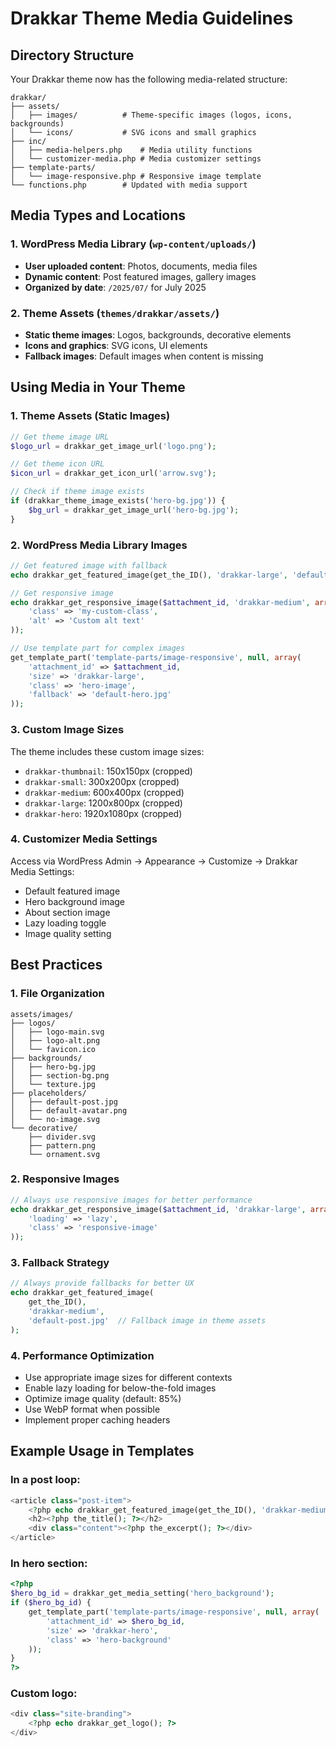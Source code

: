 # Drakkar Theme Media Guidelines

## Directory Structure

Your Drakkar theme now has the following media-related structure:

```
drakkar/
├── assets/
│   ├── images/          # Theme-specific images (logos, icons, backgrounds)
│   └── icons/           # SVG icons and small graphics
├── inc/
│   ├── media-helpers.php    # Media utility functions
│   └── customizer-media.php # Media customizer settings
├── template-parts/
│   └── image-responsive.php # Responsive image template
└── functions.php        # Updated with media support
```

## Media Types and Locations

### 1. WordPress Media Library (`wp-content/uploads/`)
- **User uploaded content**: Photos, documents, media files
- **Dynamic content**: Post featured images, gallery images
- **Organized by date**: `/2025/07/` for July 2025

### 2. Theme Assets (`themes/drakkar/assets/`)
- **Static theme images**: Logos, backgrounds, decorative elements
- **Icons and graphics**: SVG icons, UI elements
- **Fallback images**: Default images when content is missing

## Using Media in Your Theme

### 1. Theme Assets (Static Images)

```php
// Get theme image URL
$logo_url = drakkar_get_image_url('logo.png');

// Get theme icon URL
$icon_url = drakkar_get_icon_url('arrow.svg');

// Check if theme image exists
if (drakkar_theme_image_exists('hero-bg.jpg')) {
    $bg_url = drakkar_get_image_url('hero-bg.jpg');
}
```

### 2. WordPress Media Library Images

```php
// Get featured image with fallback
echo drakkar_get_featured_image(get_the_ID(), 'drakkar-large', 'default-post.jpg');

// Get responsive image
echo drakkar_get_responsive_image($attachment_id, 'drakkar-medium', array(
    'class' => 'my-custom-class',
    'alt' => 'Custom alt text'
));

// Use template part for complex images
get_template_part('template-parts/image-responsive', null, array(
    'attachment_id' => $attachment_id,
    'size' => 'drakkar-large',
    'class' => 'hero-image',
    'fallback' => 'default-hero.jpg'
));
```

### 3. Custom Image Sizes

The theme includes these custom image sizes:
- `drakkar-thumbnail`: 150x150px (cropped)
- `drakkar-small`: 300x200px (cropped)
- `drakkar-medium`: 600x400px (cropped)
- `drakkar-large`: 1200x800px (cropped)
- `drakkar-hero`: 1920x1080px (cropped)

### 4. Customizer Media Settings

Access via WordPress Admin → Appearance → Customize → Drakkar Media Settings:
- Default featured image
- Hero background image
- About section image
- Lazy loading toggle
- Image quality setting

## Best Practices

### 1. File Organization
```
assets/images/
├── logos/
│   ├── logo-main.svg
│   ├── logo-alt.png
│   └── favicon.ico
├── backgrounds/
│   ├── hero-bg.jpg
│   ├── section-bg.png
│   └── texture.jpg
├── placeholders/
│   ├── default-post.jpg
│   ├── default-avatar.png
│   └── no-image.svg
└── decorative/
    ├── divider.svg
    ├── pattern.png
    └── ornament.svg
```

### 2. Responsive Images
```php
// Always use responsive images for better performance
echo drakkar_get_responsive_image($attachment_id, 'drakkar-large', array(
    'loading' => 'lazy',
    'class' => 'responsive-image'
));
```

### 3. Fallback Strategy
```php
// Always provide fallbacks for better UX
echo drakkar_get_featured_image(
    get_the_ID(), 
    'drakkar-medium', 
    'default-post.jpg'  // Fallback image in theme assets
);
```

### 4. Performance Optimization
- Use appropriate image sizes for different contexts
- Enable lazy loading for below-the-fold images
- Optimize image quality (default: 85%)
- Use WebP format when possible
- Implement proper caching headers

## Example Usage in Templates

### In a post loop:
```php
<article class="post-item">
    <?php echo drakkar_get_featured_image(get_the_ID(), 'drakkar-medium', 'default-post.jpg'); ?>
    <h2><?php the_title(); ?></h2>
    <div class="content"><?php the_excerpt(); ?></div>
</article>
```

### In hero section:
```php
<?php
$hero_bg_id = drakkar_get_media_setting('hero_background');
if ($hero_bg_id) {
    get_template_part('template-parts/image-responsive', null, array(
        'attachment_id' => $hero_bg_id,
        'size' => 'drakkar-hero',
        'class' => 'hero-background'
    ));
}
?>
```

### Custom logo:
```php
<div class="site-branding">
    <?php echo drakkar_get_logo(); ?>
</div>
```
